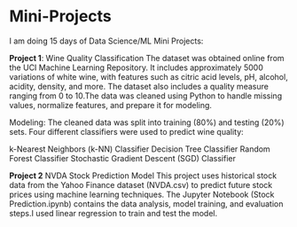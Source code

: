 # Mini-Projects
I am doing 15 days of Data Science/ML Mini Projects:

**Project 1**: Wine Quality Classification
The dataset was obtained online from the UCI Machine Learning Repository. It includes approximately 5000 variations of white wine, with features such as citric acid levels, pH, alcohol, acidity, density, and more. The dataset also includes a quality measure ranging from 0 to 10.The data was cleaned using Python to handle missing values, normalize features, and prepare it for modeling.

Modeling: The cleaned data was split into training (80%) and testing (20%) sets. Four different classifiers were used to predict wine quality:

k-Nearest Neighbors (k-NN) Classifier
Decision Tree Classifier
Random Forest Classifier
Stochastic Gradient Descent (SGD) Classifier

**Project 2** NVDA Stock Prediction Model
This project uses historical stock data from the Yahoo Finance dataset (NVDA.csv) to predict future stock prices using machine learning techniques. The Jupyter Notebook (Stock Prediction.ipynb) contains the data analysis, model training, and evaluation steps.I used linear regression to train and test the model. 


